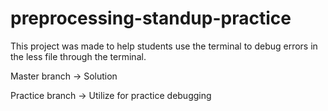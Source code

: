 # preprocessing-standup-practice

This project was made to help students use the terminal to debug errors in the less file through the terminal. 

Master branch -> Solution

Practice branch -> Utilize for practice debugging